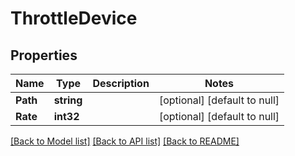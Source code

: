 # ThrottleDevice

## Properties
Name | Type | Description | Notes
------------ | ------------- | ------------- | -------------
**Path** | **string** |  | [optional] [default to null]
**Rate** | **int32** |  | [optional] [default to null]

[[Back to Model list]](../README.md#documentation-for-models) [[Back to API list]](../README.md#documentation-for-api-endpoints) [[Back to README]](../README.md)


